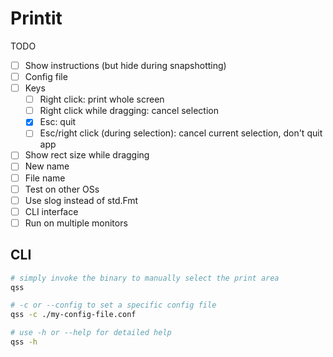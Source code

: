 # Printit

TODO

- [ ] Show instructions (but hide during snapshotting)
- [ ] Config file
- [ ] Keys
  - [ ] Right click: print whole screen
  - [ ] Right click while dragging: cancel selection
  - [x] Esc: quit
  - [ ] Esc/right click (during selection): cancel current selection, don't quit app
- [ ] Show rect size while dragging
- [ ] New name
- [ ] File name
- [ ] Test on other OSs
- [ ] Use slog instead of std.Fmt
- [ ] CLI interface
- [ ] Run on multiple monitors

## CLI

```bash
# simply invoke the binary to manually select the print area
qss

# -c or --config to set a specific config file
qss -c ./my-config-file.conf

# use -h or --help for detailed help
qss -h
```
